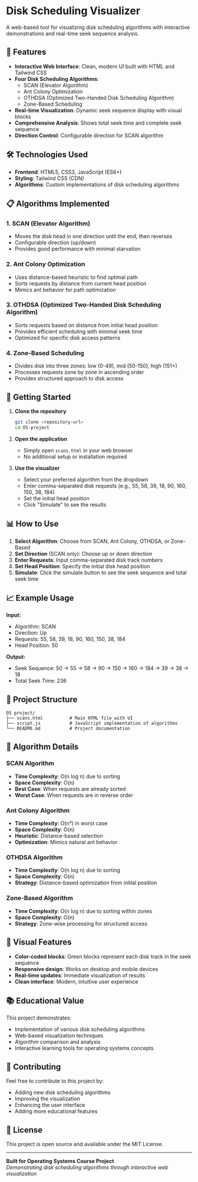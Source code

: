 # Disk Scheduling Visualizer

A web-based tool for visualizing disk scheduling algorithms with interactive demonstrations and real-time seek sequence analysis.

## 🚀 Features

- **Interactive Web Interface**: Clean, modern UI built with HTML and Tailwind CSS
- **Four Disk Scheduling Algorithms**: 
  - SCAN (Elevator Algorithm)
  - Ant Colony Optimization
  - OTHDSA (Optimized Two-Handed Disk Scheduling Algorithm)
  - Zone-Based Scheduling
- **Real-time Visualization**: Dynamic seek sequence display with visual blocks
- **Comprehensive Analysis**: Shows total seek time and complete seek sequence
- **Direction Control**: Configurable direction for SCAN algorithm

## 🛠️ Technologies Used

- **Frontend**: HTML5, CSS3, JavaScript (ES6+)
- **Styling**: Tailwind CSS (CDN)
- **Algorithms**: Custom implementations of disk scheduling algorithms

## 📋 Algorithms Implemented

### 1. SCAN (Elevator Algorithm)
- Moves the disk head in one direction until the end, then reverses
- Configurable direction (up/down)
- Provides good performance with minimal starvation

### 2. Ant Colony Optimization
- Uses distance-based heuristic to find optimal path
- Sorts requests by distance from current head position
- Mimics ant behavior for path optimization

### 3. OTHDSA (Optimized Two-Handed Disk Scheduling Algorithm)
- Sorts requests based on distance from initial head position
- Provides efficient scheduling with minimal seek time
- Optimized for specific disk access patterns

### 4. Zone-Based Scheduling
- Divides disk into three zones: low (0-49), mid (50-150), high (151+)
- Processes requests zone by zone in ascending order
- Provides structured approach to disk access

## 🚀 Getting Started

1. **Clone the repository**
   ```bash
   git clone <repository-url>
   cd OS-project
   ```

2. **Open the application**
   - Simply open `scans.html` in your web browser
   - No additional setup or installation required

3. **Use the visualizer**
   - Select your preferred algorithm from the dropdown
   - Enter comma-separated disk requests (e.g., 55, 58, 39, 18, 90, 160, 150, 38, 184)
   - Set the initial head position
   - Click "Simulate" to see the results

## 📊 How to Use

1. **Select Algorithm**: Choose from SCAN, Ant Colony, OTHDSA, or Zone-Based
2. **Set Direction** (SCAN only): Choose up or down direction
3. **Enter Requests**: Input comma-separated disk track numbers
4. **Set Head Position**: Specify the initial disk head position
5. **Simulate**: Click the simulate button to see the seek sequence and total seek time

## 📈 Example Usage

**Input:**
- Algorithm: SCAN
- Direction: Up
- Requests: 55, 58, 39, 18, 90, 160, 150, 38, 184
- Head Position: 50

**Output:**
- Seek Sequence: 50 → 55 → 58 → 90 → 150 → 160 → 184 → 39 → 38 → 18
- Total Seek Time: 236

## 🎯 Project Structure

```
OS project/
├── scans.html          # Main HTML file with UI
├── script.js           # JavaScript implementation of algorithms
└── README.md           # Project documentation
```

## 🔧 Algorithm Details

### SCAN Algorithm
- **Time Complexity**: O(n log n) due to sorting
- **Space Complexity**: O(n)
- **Best Case**: When requests are already sorted
- **Worst Case**: When requests are in reverse order

### Ant Colony Algorithm
- **Time Complexity**: O(n²) in worst case
- **Space Complexity**: O(n)
- **Heuristic**: Distance-based selection
- **Optimization**: Mimics natural ant behavior

### OTHDSA Algorithm
- **Time Complexity**: O(n log n) due to sorting
- **Space Complexity**: O(n)
- **Strategy**: Distance-based optimization from initial position

### Zone-Based Algorithm
- **Time Complexity**: O(n log n) due to sorting within zones
- **Space Complexity**: O(n)
- **Strategy**: Zone-wise processing for structured access

## 🎨 Visual Features

- **Color-coded blocks**: Green blocks represent each disk track in the seek sequence
- **Responsive design**: Works on desktop and mobile devices
- **Real-time updates**: Immediate visualization of results
- **Clean interface**: Modern, intuitive user experience

## 📚 Educational Value

This project demonstrates:
- Implementation of various disk scheduling algorithms
- Web-based visualization techniques
- Algorithm comparison and analysis
- Interactive learning tools for operating systems concepts

## 🤝 Contributing

Feel free to contribute to this project by:
- Adding new disk scheduling algorithms
- Improving the visualization
- Enhancing the user interface
- Adding more educational features

## 📄 License

This project is open source and available under the MIT License.

---

**Built for Operating Systems Course Project**  
*Demonstrating disk scheduling algorithms through interactive web visualization*